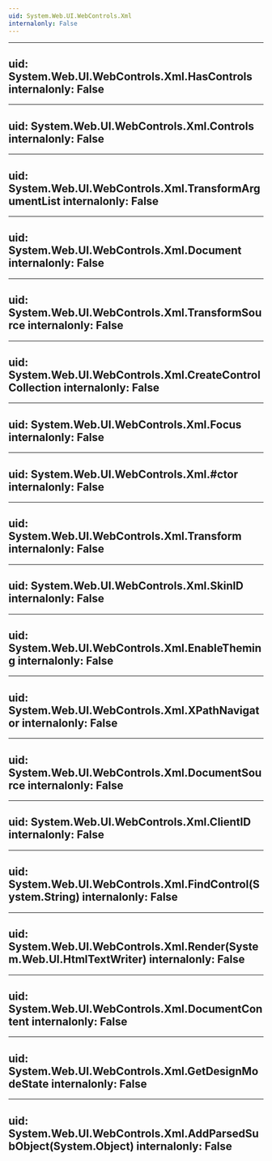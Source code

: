```yaml
---
uid: System.Web.UI.WebControls.Xml
internalonly: False
---
```


---
uid: System.Web.UI.WebControls.Xml.HasControls
internalonly: False
---

---
uid: System.Web.UI.WebControls.Xml.Controls
internalonly: False
---

---
uid: System.Web.UI.WebControls.Xml.TransformArgumentList
internalonly: False
---

---
uid: System.Web.UI.WebControls.Xml.Document
internalonly: False
---

---
uid: System.Web.UI.WebControls.Xml.TransformSource
internalonly: False
---

---
uid: System.Web.UI.WebControls.Xml.CreateControlCollection
internalonly: False
---

---
uid: System.Web.UI.WebControls.Xml.Focus
internalonly: False
---

---
uid: System.Web.UI.WebControls.Xml.#ctor
internalonly: False
---

---
uid: System.Web.UI.WebControls.Xml.Transform
internalonly: False
---

---
uid: System.Web.UI.WebControls.Xml.SkinID
internalonly: False
---

---
uid: System.Web.UI.WebControls.Xml.EnableTheming
internalonly: False
---

---
uid: System.Web.UI.WebControls.Xml.XPathNavigator
internalonly: False
---

---
uid: System.Web.UI.WebControls.Xml.DocumentSource
internalonly: False
---

---
uid: System.Web.UI.WebControls.Xml.ClientID
internalonly: False
---

---
uid: System.Web.UI.WebControls.Xml.FindControl(System.String)
internalonly: False
---

---
uid: System.Web.UI.WebControls.Xml.Render(System.Web.UI.HtmlTextWriter)
internalonly: False
---

---
uid: System.Web.UI.WebControls.Xml.DocumentContent
internalonly: False
---

---
uid: System.Web.UI.WebControls.Xml.GetDesignModeState
internalonly: False
---

---
uid: System.Web.UI.WebControls.Xml.AddParsedSubObject(System.Object)
internalonly: False
---
